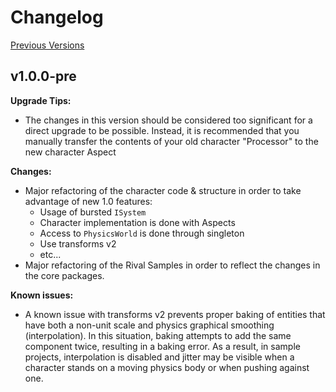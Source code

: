 
# Changelog

[Previous Versions](./Changelog/changelog-archive.md)

## v1.0.0-pre

**Upgrade Tips:**
* The changes in this version should be considered too significant for a direct upgrade to be possible. Instead, it is recommended that you manually transfer the contents of your old character "Processor" to the new character Aspect


**Changes:**
* Major refactoring of the character code & structure in order to take advantage of new 1.0 features:
    * Usage of bursted `ISystem`
    * Character implementation is done with Aspects
    * Access to `PhysicsWorld` is done through singleton
    * Use transforms v2
    * etc...
* Major refactoring of the Rival Samples in order to reflect the changes in the core packages.


**Known issues:**
* A known issue with transforms v2 prevents proper baking of entities that have both a non-unit scale and physics graphical smoothing (interpolation). In this situation, baking attempts to add the same component twice, resulting in a baking error. As a result, in sample projects, interpolation is disabled and jitter may be visible when a character stands on a moving physics body or when pushing against one.